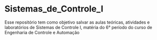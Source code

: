 # Sistemas_de_Controle_I
Esse repositório tem como objetivo salvar as aulas teóricas, atividades e laboratórios de Sistemas de Controle I, matéria do 6° período do curso de Engenharia de Controle e Automação
